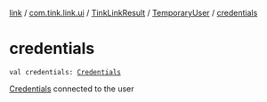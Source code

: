 [link](../../../index.md) / [com.tink.link.ui](../../index.md) / [TinkLinkResult](../index.md) / [TemporaryUser](index.md) / [credentials](./credentials.md)

# credentials

`val credentials: `[`Credentials`](../../../com.tink.model.credentials/-credentials/index.md)

[Credentials](../../../com.tink.model.credentials/-credentials/index.md) connected to the user

